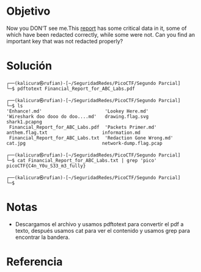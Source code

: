 # Objetivo
Now you DON’T see me.This [report](https://artifacts.picoctf.net/c/84/Financial_Report_for_ABC_Labs.pdf) has some critical data in it, some of which have been redacted correctly, while some were not. Can you find an important key that was not redacted properly?

# Solución
```
┌──(kalicura㉿rufian)-[~/SeguridadRedes/PicoCTF/Segundo Parcial]
└─$ pdftotext Financial_Report_for_ABC_Labs.pdf         
                                                                                                                                                                      
┌──(kalicura㉿rufian)-[~/SeguridadRedes/PicoCTF/Segundo Parcial]
└─$ ls
'Enhance!.md'                       'Lookey Here.md'           'Wireshark doo dooo do doo....md'   drawing.flag.svg         shark1.pcapng
 Financial_Report_for_ABC_Labs.pdf  'Packets Primer.md'         anthem.flag.txt                    information.md
 Financial_Report_for_ABC_Labs.txt  'Redaction Gone Wrong.md'   cat.jpg                            network-dump.flag.pcap
                                                                                                                                                                      
┌──(kalicura㉿rufian)-[~/SeguridadRedes/PicoCTF/Segundo Parcial]
└─$ cat Financial_Report_for_ABC_Labs.txt | grep 'pico'
picoCTF{C4n_Y0u_S33_m3_fully}
                                                                                                                                                                      
┌──(kalicura㉿rufian)-[~/SeguridadRedes/PicoCTF/Segundo Parcial]
└─$ 
```
# Notas
- Descargamos el archivo y usamos pdftotext para convertir el pdf a texto, después usamos cat para ver el contenido y usamos grep para encontrar la bandera.
# Referencia